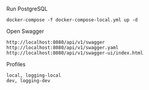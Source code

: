Run PostgreSQL
```
docker-compose -f docker-compose-local.yml up -d
```
Open Swagger
```
http://localhost:8080/api/v1/swagger
http://localhost:8080/api/v1/swagger.yaml
http://localhost:8080/api/v1/swagger-ui/index.html
```

Profiles
```
local, logging-local
dev, logging-dev
```